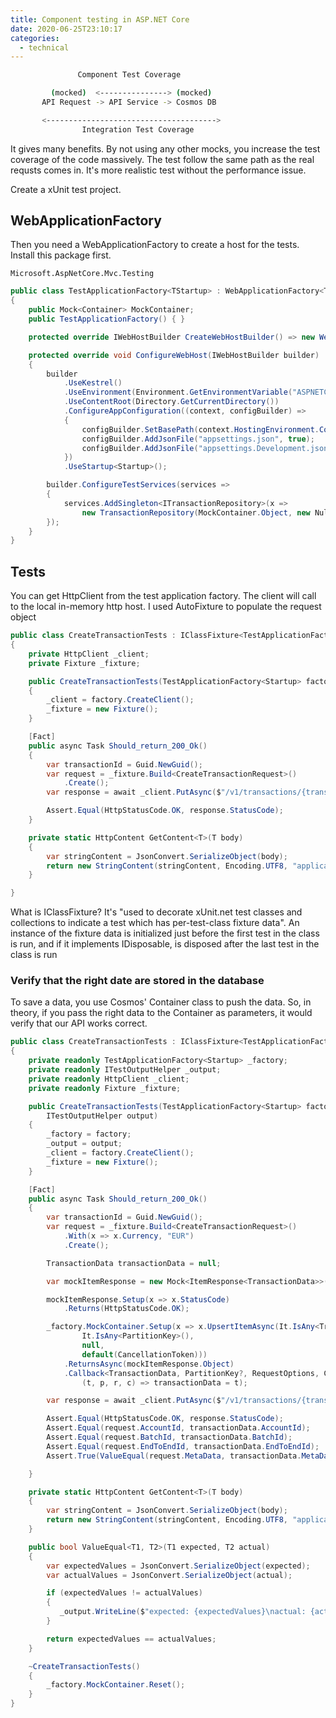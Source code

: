 ```yaml
---
title: Component testing in ASP.NET Core
date: 2020-06-25T23:10:17
categories:
  - technical
---
```



```bash
               Component Test Coverage

         (mocked)  <---------------> (mocked)
       API Request -> API Service -> Cosmos DB

       <-------------------------------------->       
                Integration Test Coverage       
```

It gives many benefits. By not using any other mocks, you increase the test coverage of the code massively. The test follow the same path as the real requsts comes in. It's more realistic test without the performance issue.

Create a xUnit test project. 

## WebApplicationFactory

Then you need a WebApplicationFactory to create a host for the tests. Install this package first.

```text
Microsoft.AspNetCore.Mvc.Testing
```

```csharp
public class TestApplicationFactory<TStartup> : WebApplicationFactory<TStartup> where TStartup : class
{
    public Mock<Container> MockContainer;
    public TestApplicationFactory() { }

    protected override IWebHostBuilder CreateWebHostBuilder() => new WebHostBuilder();

    protected override void ConfigureWebHost(IWebHostBuilder builder)
    {
        builder
            .UseKestrel()
            .UseEnvironment(Environment.GetEnvironmentVariable("ASPNETCORE_ENVIRONMENT") ?? "Development")
            .UseContentRoot(Directory.GetCurrentDirectory())
            .ConfigureAppConfiguration((context, configBuilder) =>
            {
                configBuilder.SetBasePath(context.HostingEnvironment.ContentRootPath);
                configBuilder.AddJsonFile("appsettings.json", true);
                configBuilder.AddJsonFile("appsettings.Development.json", optional: true, reloadOnChange: true);
            })
            .UseStartup<Startup>();

        builder.ConfigureTestServices(services =>
        {
            services.AddSingleton<ITransactionRepository>(x => 
                new TransactionRepository(MockContainer.Object, new NullLogger<TransactionRepository>()));
        });
    }
}

```

## Tests

You can get HttpClient from the test application factory. The client will call to the local in-memory http host. I used AutoFixture to populate the request object

```csharp
public class CreateTransactionTests : IClassFixture<TestApplicationFactory<Startup>>
{
    private HttpClient _client;
    private Fixture _fixture;

    public CreateTransactionTests(TestApplicationFactory<Startup> factory)
    {
        _client = factory.CreateClient();
        _fixture = new Fixture();
    }

    [Fact]
    public async Task Should_return_200_Ok()
    {
        var transactionId = Guid.NewGuid();
        var request = _fixture.Build<CreateTransactionRequest>()
            .Create();
        var response = await _client.PutAsync($"/v1/transactions/{transactionId}", GetContent(request));

        Assert.Equal(HttpStatusCode.OK, response.StatusCode);
    }

    private static HttpContent GetContent<T>(T body)
    {
        var stringContent = JsonConvert.SerializeObject(body);
        return new StringContent(stringContent, Encoding.UTF8, "application/json");
    }

}

```

What is IClassFixture? It's "used to decorate xUnit.net test classes and collections to indicate a test which has per-test-class fixture data". An instance of the fixture data is initialized just before the first test in the class is run, and if it implements IDisposable, is disposed after the last test in the class is run

### Verify that the right date are stored in the database

To save a data, you use Cosmos' Container class to push the data. So, in theory, if you pass the right data to the Container as parameters, it would verify that our API works correct. 

```csharp
public class CreateTransactionTests : IClassFixture<TestApplicationFactory<Startup>>
{
    private readonly TestApplicationFactory<Startup> _factory;
    private readonly ITestOutputHelper _output;
    private readonly HttpClient _client;
    private readonly Fixture _fixture;

    public CreateTransactionTests(TestApplicationFactory<Startup> factory, 
        ITestOutputHelper output)
    {
        _factory = factory;
        _output = output;
        _client = factory.CreateClient();
        _fixture = new Fixture();
    }

    [Fact]
    public async Task Should_return_200_Ok()
    {
        var transactionId = Guid.NewGuid();
        var request = _fixture.Build<CreateTransactionRequest>()
            .With(x => x.Currency, "EUR")
            .Create();

        TransactionData transactionData = null;

        var mockItemResponse = new Mock<ItemResponse<TransactionData>>();

        mockItemResponse.Setup(x => x.StatusCode)
            .Returns(HttpStatusCode.OK);

        _factory.MockContainer.Setup(x => x.UpsertItemAsync(It.IsAny<TransactionData>(),
                It.IsAny<PartitionKey>(),
                null,
                default(CancellationToken)))
            .ReturnsAsync(mockItemResponse.Object)                
            .Callback<TransactionData, PartitionKey?, RequestOptions, CancellationToken>(
                (t, p, r, c) => transactionData = t);

        var response = await _client.PutAsync($"/v1/transactions/{transactionId}", GetContent(request));

        Assert.Equal(HttpStatusCode.OK, response.StatusCode);
        Assert.Equal(request.AccountId, transactionData.AccountId);
        Assert.Equal(request.BatchId, transactionData.BatchId);
        Assert.Equal(request.EndToEndId, transactionData.EndToEndId);
        Assert.True(ValueEqual(request.MetaData, transactionData.MetaData));

    }

    private static HttpContent GetContent<T>(T body)
    {
        var stringContent = JsonConvert.SerializeObject(body);
        return new StringContent(stringContent, Encoding.UTF8, "application/json");
    }

    public bool ValueEqual<T1, T2>(T1 expected, T2 actual)
    {
        var expectedValues = JsonConvert.SerializeObject(expected);
        var actualValues = JsonConvert.SerializeObject(actual);

        if (expectedValues != actualValues)
        {
           _output.WriteLine($"expected: {expectedValues}\nactual: {actualValues}"); 
        }

        return expectedValues == actualValues;
    }

    ~CreateTransactionTests()
    {
        _factory.MockContainer.Reset();
    }
}
```









